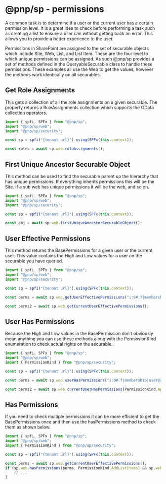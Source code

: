 # @pnp/sp - permissions

A common task is to determine if a user or the current user has a certain permission level. It is a great idea to check before performing a task such as creating a list to ensure a user can without getting back an error. This allows you to provide a better experience to the user.

Permissions in SharePoint are assigned to the set of securable objects which include Site, Web, List, and List Item. These are the four level to which unique permissions can be assigned. As such @pnp/sp provides a set of methods defined in the QueryableSecurable class to handle these permissions. These examples all use the Web to get the values, however the methods work identically on all securables.

## Get Role Assignments

This gets a collection of all the role assignments on a given securable. The property returns a RoleAssignments collection which supports the OData collection operators.

```TypeScript
import { spfi, SPFx } from "@pnp/sp";
import "@pnp/sp/web";
import "@pnp/sp/security";

const sp = spfi("{tenant url}").using(SPFx(this.context));

const roles = await sp.web.roleAssignments();
```

## First Unique Ancestor Securable Object

This method can be used to find the securable parent up the hierarchy that has unique permissions. If everything inherits permissions this will be the Site. If a sub web has unique permissions it will be the web, and so on.

```TypeScript
import { spfi, SPFx } from "@pnp/sp";
import "@pnp/sp/web";
import "@pnp/sp/security";

const sp = spfi("{tenant url}").using(SPFx(this.context));

const obj = await sp.web.firstUniqueAncestorSecurableObject();
```

## User Effective Permissions

This method returns the BasePermissions for a given user or the current user. This value contains the High and Low values for a user on the securable you have queried.

```TypeScript
import { spfi, SPFx } from "@pnp/sp";
import "@pnp/sp/web";
import "@pnp/sp/security";

const sp = spfi("{tenant url}").using(SPFx(this.context));

const perms = await sp.web.getUserEffectivePermissions("i:0#.f|membership|user@site.com");

const perms2 = await sp.web.getCurrentUserEffectivePermissions();
```

## User Has Permissions

Because the High and Low values in the BasePermission don't obviously mean anything you can use these methods along with the PermissionKind enumeration to check actual rights on the securable.

```TypeScript
import { spfi, SPFx } from "@pnp/sp";
import "@pnp/sp/web";
import { PermissionKind } from "@pnp/sp/security";

const sp = spfi("{tenant url}").using(SPFx(this.context));

const perms = await sp.web.userHasPermissions("i:0#.f|membership|user@site.com", PermissionKind.ApproveItems);

const perms2 = await sp.web.currentUserHasPermissions(PermissionKind.ApproveItems);
```

## Has Permissions

If you need to check multiple permissions it can be more efficient to get the BasePermissions once and then use the hasPermissions method to check them as shown below.

```TypeScript
import { spfi, SPFx } from "@pnp/sp";
import "@pnp/sp/web";
import { PermissionKind } from "@pnp/sp/security";

const sp = spfi("{tenant url}").using(SPFx(this.context));

const perms = await sp.web.getCurrentUserEffectivePermissions();
if (sp.web.hasPermissions(perms, PermissionKind.AddListItems) && sp.web.hasPermissions(perms, PermissionKind.DeleteVersions)) {
    // ...
}
```
